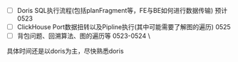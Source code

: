 - [ ] Doris SQL执行流程(包括planFragment等，FE与BE如何进行数据传输) 预计0523
- [ ] ClickHouse Port数据扭转以及Pipline执行(其中可能需要了解图的遍历) 0525
- [ ] 背包问题、回溯算法、图的遍历等 0523-0524 \

具体时间还是以doris为主，尽快熟悉doris

